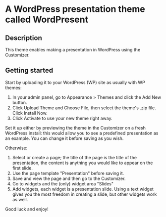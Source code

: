 A WordPress presentation theme called WordPresent
===

Description
-----------

This theme enables making a presentation in WordPress using the Customizer.

Getting started
---------------

Start by uploading it to your WordPress (WP) site as usually with WP themes:

1. In your admin panel, go to Appearance > Themes and click the Add New button.
2. Click Upload Theme and Choose File, then select the theme's .zip file. Click Install Now.
3. Click Activate to use your new theme right away.

Set it up either by previewing the theme in the Customizer on a fresh WordPress install: this would allow you to see a predefined presentation as an example. You can change it before saving as you wish.

Otherwise:

1. Select or create a page; the title of the page is the title of the presentation, the content is anything you would like to appear on the first slide.
2. Use the page template "Presentation" before saving it.
3. Save and view the page and then go to the Customizer.
4. Go to widgets and the (only) widget area "Slides"
5. Add widgets, each widget is a presentation slide. Using a text widget gives you the most freedom in creating a slide, but other widgets work as well.

Good luck and enjoy!